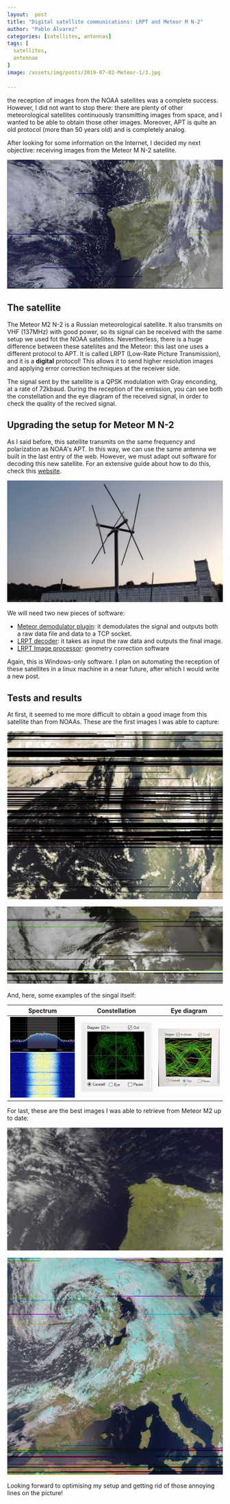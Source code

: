 ```yaml
---
layout:  post
title: "Digital satellite communications: LRPT and Meteor M N-2"
author: "Pablo Álvarez"
categories: [satellites, antennas]
tags: [
  satellites,
  antennae
]
image: /assets/img/posts/2019-07-02-Meteor-1/3.jpg

---
```


the reception of images from the NOAA satellites was a complete success. However, I did not want to stop there: there are plenty of other meteorological satellites continuously transmitting images from space, and I wanted to be able to obtain those other images. Moreover, APT is quite an old protocol (more than 50 years old) and is completely analog.

After looking for some information on the Internet, I decided my next objective: receiving images from the Meteor M N-2 satellite.

![Good pass](/assets/img/posts/2019-07-02-Meteor-1/9.jpg)

## The satellite

The Meteor M2 N-2 is a Russian meteorological satellite. It also transmits on VHF (137MHz) with good power, so its signal can be received with the same setup we used fot the NOAA satellites. Nevertherless, there is a huge difference between these sateliites and the Meteor: this last one uses a different protocol to APT. It is called LRPT (Low-Rate Picture Transmission), and it is a **digital** protocol! This allows it to send higher resolution images and applying error correction techniques at the receiver side.

The signal sent by the satellite is a QPSK modulation with Gray enconding, at a rate of 72kbaud. During the reception of the emission, you can see both the constellation and the eye diagram of the received signal, in order to check the quality of the recived signal.

## Upgrading the setup for Meteor M N-2

As I said before, this satellite transmits on the same frequency and polarization as NOAA's APT. In this way, we can use the same antenna we built in the last entry of the web. However, we must adapt out software for decoding this new satellite. For an extensive guide about how to do this, check this [website](http://happysat.nl/Setup_Meteor/Setup.html). 

![Antenna](/assets/img/posts/2019-07-02-Meteor-1/1.jpg)

We will need two new pieces of software:
  - [Meteor demodulator plugin](http://happysat.nl/meteor_2.3.zip): it demodulates the signal and outputs both a raw data file and data to a TCP socket.
  - [LRPT decoder](http://happysat.nl/LRPT_Decoder_v56.zip): it takes as input the raw data and outputs the final image.
  - [LRPT Image processor](https://www.satsignal.eu/software/LRPT-processor.html): geometry correction software
  
Again, this is Windows-only software. I plan on automating the reception of these satellites in a linux machine in a near future, after which I would write a new post.

## Tests and results

At first, it seemed to me more difficult to obtain a good image from this satellite than from NOAAs. These are the first images I was able to capture:

![First pass](/assets/img/posts/2019-07-02-Meteor-1/8.jpg)

![Second pass](/assets/img/posts/2019-07-02-Meteor-1/6.jpg)

And, here, some examples of the singal itself:

 Spectrum | Constellation            |  Eye diagram
:-------------------------:|:-------------------------:|:-------------------------:
<img src="/assets/img/posts/2019-07-02-Meteor-1/12.jpg" width="300">  | <img src="/assets/img/posts/2019-07-02-Meteor-1/13.jpg" width="300">  |  <img src="/assets/img/posts/2019-07-02-Meteor-1/4.jpg" width="300">


For last, these are the best images I was able to retrieve from Meteor M2 up to date:

![Good image 1](/assets/img/posts/2019-07-02-Meteor-1/2.jpg)

![Good image 2](/assets/img/posts/2019-07-02-Meteor-1/5.jpg)

Looking forward to optimising my setup and getting rid of those annoying lines on the picture!

